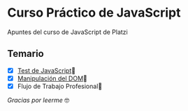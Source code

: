 # Curso Práctico de JavaScript

Apuntes del curso de JavaScript de Platzi

## Temario

- [x] [Test de JavaScript](https://github.com/brayanrodallega/curso-js-practico-platzi/tree/test-javascript)📝
- [x] [Manipulación del DOM](https://github.com/brayanrodallega/platzi-frontend-developer-1/tree/4e896806c5b1b4d4f0ca6f1c672bf489f5fbf932)🌲
- [x] Flujo de Trabajo Profesional🚀

*Gracias por leerme* 🤓